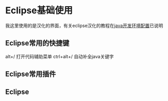 # Eclipse基础使用
我这里使用的是汉化的界面，有关eclipse汉化的教程在[java开发环境配置](https://blog.csdn.net/abtain/article/details/104200408)已说明
## Eclipse常用的快捷键
alt+/ 打开代码辅助菜单
ctrl+alt+/ 自动补全java关键字

## Eclipse常用插件
## Eclipse